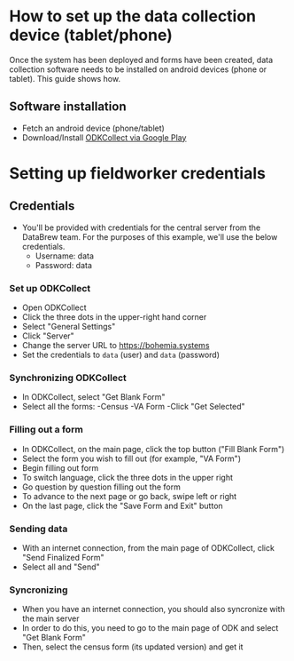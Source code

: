 
# How to set up the data collection device (tablet/phone)

Once the system has been deployed and forms have been created, data collection software needs to be installed on android devices (phone or tablet). This guide shows how.

## Software installation

- Fetch an android device (phone/tablet)
- Download/Install [ODKCollect via Google Play](https://play.google.com/store/apps/details?id=org.odk.collect.android&hl=en)

# Setting up fieldworker credentials  

## Credentials

- You'll be provided with credentials for the central server from the DataBrew team. For the purposes of this example, we'll use the below credentials.
  - Username: data
  - Password: data

### Set up ODKCollect

- Open ODKCollect
- Click the three dots in the upper-right hand corner
- Select "General Settings"
- Click "Server"
- Change the server URL to https://bohemia.systems
- Set the credentials to `data` (user) and `data` (password)

### Synchronizing ODKCollect

- In ODKCollect, select "Get Blank Form"
- Select all the forms:
  -Census
  -VA Form
-Click "Get Selected"

### Filling out a form
- In ODKCollect, on the main page, click the top button ("Fill Blank Form")
- Select the form you wish to fill out (for example, "VA Form")
- Begin filling out form
- To switch language, click the three dots in the upper right
- Go question by question filling out the form
- To advance to the next page or go back, swipe left or right
- On the last page, click the "Save Form and Exit" button

### Sending data
- With an internet connection, from the main page of ODKCollect, click "Send Finalized Form"
- Select all and "Send"

### Syncronizing
- When you have an internet connection, you should also syncronize with the main server
- In order to do this, you need to go to the main page of ODK and select "Get Blank Form"
- Then, select the census form (its updated version) and get it


